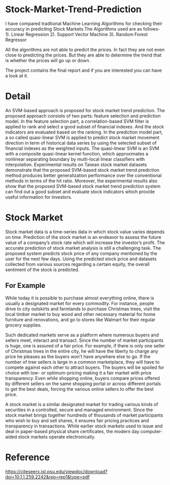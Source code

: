 # Stock-Market-Trend-Prediction
I have compared tradtional Machine Learning Algorithms for checking their accuracy in predicting Stock Markets.The Algorithms used are as follows- 1). Linear Regression 2). Support Vector Machine 3). Random Forest Regressor

All the algorithms are not able to predict the prices. In fact they are not even close to predicting the prices. But they are able to determine the trend that is whether the prices will go up or down.

The project contains the final report and if you are interested you can have a look at it.

# Detail
An SVM-based approach is proposed for stock market trend prediction. The proposed approach consists of two parts: feature selection and prediction model. In the feature selection part, a correlation-based SVM filter is applied to rank and select a good subset of financial indexes. And the stock indicators are evaluated based on the ranking. In the prediction model part, a so called quasi-linear SVM is applied to predict stock market movement direction in term of historical data series by using the selected subset of financial indexes as the weighted inputs. The quasi-linear SVM is an SVM with a composite quasi-linear kernel function, which approximates a nonlinear separating boundary by multi-local linear classifiers with interpolation. Experimental results on Taiwan stock market datasets demonstrate that the proposed SVM-based stock market trend prediction method produces better generalization performance over the conventional methods in terms of the hit ratio. Moreover, the experimental results also show that the proposed SVM-based stock market trend prediction system can find out a good subset and evaluate stock indicators which provide useful information for investors.

# Stock Market
Stock market data is a time-series data in which stock value varies depends on time. Prediction of the stock market is an endeavor to assess the future value of a company’s stock rate which will increase the investor’s profit. The accurate prediction of stock market analysis is still a challenging task. The proposed system predicts stock price of any company mentioned by the user for the next few days. Using the predicted stock price and datasets collected from various sources regarding a certain equity, the overall sentiment of the stock is predicted.

## For Example
While today it is possible to purchase almost everything online, there is usually a designated market for every commodity. For instance, people drive to city outskirts and farmlands to purchase Christmas trees, visit the local timber market to buy wood and other necessary material for home furniture and renovations, and go to stores like Walmart for their regular grocery supplies.

Such dedicated markets serve as a platform where numerous buyers and sellers meet, interact and transact. Since the number of market participants is huge, one is assured of a fair price. For example, if there is only one seller of Christmas trees in the entire city, he will have the liberty to charge any price he pleases as the buyers won’t have anywhere else to go. If the number of tree sellers is large in a common marketplace, they will have to compete against each other to attract buyers. The buyers will be spoiled for choice with low- or optimum-pricing making it a fair market with price transparency. Even while shopping online, buyers compare prices offered by different sellers on the same shopping portal or across different portals to get the best deals, forcing the various online sellers to offer the best price.

A stock market is a similar designated market for trading various kinds of securities in a controlled, secure and managed environment. Since the stock market brings together hundreds of thousands of market participants who wish to buy and sell shares, it ensures fair pricing practices and transparency in transactions. While earlier stock markets used to issue and deal in paper-based physical share certificates, the modern day computer-aided stock markets operate electronically.



# Reference
https://citeseerx.ist.psu.edu/viewdoc/download?doi=10.1.1.259.2242&rep=rep1&type=pdf
